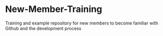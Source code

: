 # New-Member-Training
Training and example repository for new members to become familiar with Github and the development process
